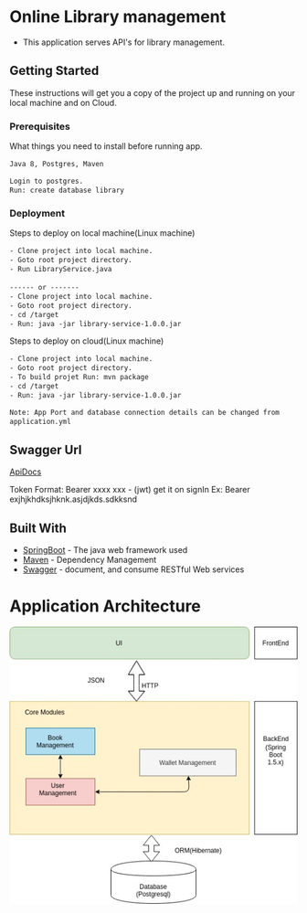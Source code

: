 # Online Library management

- This application serves API's for library management.

## Getting Started

These instructions will get you a copy of the project up and running on your local machine and on Cloud.

### Prerequisites

What things you need to install before running app.

```
Java 8, Postgres, Maven
```
```
Login to postgres.
Run: create database library
```
### Deployment

Steps to deploy on local machine(Linux machine)

```
- Clone project into local machine.
- Goto root project directory.
- Run LibraryService.java 

------ or -------
- Clone project into local machine.
- Goto root project directory.
- cd /target
- Run: java -jar library-service-1.0.0.jar

```

Steps to deploy on cloud(Linux machine)

```
- Clone project into local machine.
- Goto root project directory.
- To build projet Run: mvn package 
- cd /target
- Run: java -jar library-service-1.0.0.jar

```
```
Note: App Port and database connection details can be changed from application.yml
```

## Swagger Url

[ApiDocs](http://ec2-13-58-223-152.us-east-2.compute.amazonaws.com:8080/swagger-ui.html#/)

Token Format: Bearer xxxx
xxx - (jwt) get it on signIn
Ex: Bearer exjhjkhdksjhknk.asjdjkds.sdkksnd

## Built With

* [SpringBoot](https://spring.io/projects/spring-boot) - The java web framework used
* [Maven](https://maven.apache.org/) - Dependency Management
* [Swagger](https://swagger.io/) - document, and consume RESTful Web services

# Application Architecture

![alt text](https://github.com/utsav91092/library/blob/master/architecture.jpg)






